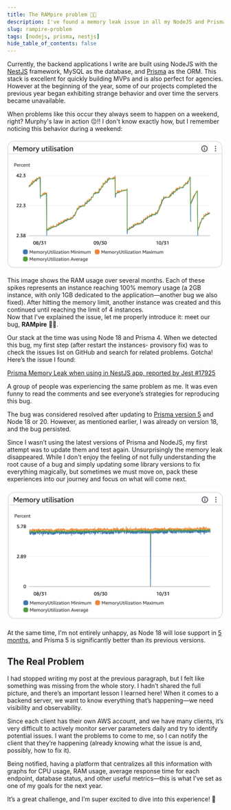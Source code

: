 ```yaml
---
title: The RAMpire problem 🧛🏻
description: I've found a memory leak issue in all my NodeJS and Prisma backend application
slug: rampire-problem
tags: [nodejs, prisma, nestjs]
hide_table_of_contents: false
---
```

Currently, the backend applications I write are built using NodeJS with the [NestJS](https://nestjs.com/) framework, MySQL as the database, and [Prisma](https://www.prisma.io/) as the ORM. This stack is excellent for quickly building MVPs and is also perfect for agencies.  
However at the beginning of the year, some of our projects completed the previous year began exhibiting strange behavior and over time the servers became unavailable.

<!-- truncate -->

When problems like this occur they always seem to happen on a weekend, right? Murphy's law in action 😔!! I don't know exactly how, but I remember noticing this behavior during a weekend:  

![Memory leak](./assets/memory-leak.png)


This image shows the RAM usage over several months. Each of these spikes represents an instance reaching 100% memory usage (a 2GB instance, with only 1GB dedicated to the application—another bug we also fixed). After hitting the memory limit, another instance was created and this continued until reaching the limit of 4 instances.  
Now that I've explained the issue, let me properly introduce it: meet our bug, **RAMpire** 🧛🏻.  

Our stack at the time was using Node 18 and Prisma 4. When we detected this bug, my first step (after restart the instances- provisory fix) was to check the issues list on GitHub and search for related problems. Gotcha! Here’s the issue I found:  

[Prisma Memory Leak when using in NestJS app, reported by Jest #17925](https://github.com/prisma/prisma/issues/17925)


A group of people was experiencing the same problem as me. It was even funny to read the comments and see everyone’s strategies for reproducing this bug.  

The bug was considered resolved after updating to [Prisma version 5](https://www.prisma.io/blog/prisma-5-f66prwkjx72s) and Node 18 or 20. However, as mentioned earlier, I was already on version 18, and the bug persisted.  

Since I wasn’t using the latest versions of Prisma and NodeJS, my first attempt was to update them and test again.
Unsurprisingly the memory leak disappeared. While I don't enjoy the feeling of not fully understanding the root cause of a bug and simply updating some library versions to fix everything magically, but sometimes we must move on, pack these experiences into our journey and focus on what will come next.

![Fixed issue](./assets/fixed-memory-leak.png)

At the same time, I'm not entirely unhappy, as Node 18 will lose support in [5 months](https://endoflife.date/nodejs), and Prisma 5 is significantly better than its previous versions.

## The Real Problem  

I had stopped writing my post at the previous paragraph, but I felt like something was missing from the whole story.
I hadn’t shared the full picture, and there’s an important lesson I learned here!
When it comes to a backend server, we want to know everything that’s happening—we need visibility and observability.  

Since each client has their own AWS account, and we have many clients, it’s very difficult to actively monitor server parameters daily and try to identify potential issues. 
I want the problems to come to me, so I can notify the client that they’re happening (already knowing what the issue is and, possibly, how to fix it).  

Being notified, having a platform that centralizes all this information with graphs for CPU usage, RAM usage, average response time for each endpoint, database status, and other useful metrics—this is what I’ve set as one of my goals for the next year.  

It’s a great challenge, and I’m super excited to dive into this experience! 🤩
